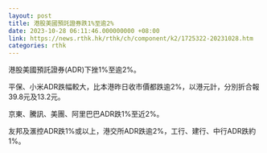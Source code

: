 ```yaml
---
layout: post
title: 港股美國預託證券跌1%至逾2%
date: 2023-10-28 06:11:46.000000000 +08:00
link: https://news.rthk.hk/rthk/ch/component/k2/1725322-20231028.htm
categories: rthk
---
```


港股美國預託證券(ADR)下挫1%至逾2%。

平保、小米ADR跌幅較大，比本港昨日收市價都跌逾2%，以港元計，分別折合報39.8元及13.2元。

京東、騰訊、美團、阿里巴巴ADR跌1%至近2%。

友邦及滙控ADR跌1%或以上，港交所ADR跌逾2%，工行、建行、中行ADR跌約1%。
